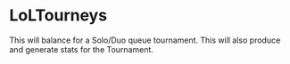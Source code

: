 # LoLTourneys
This will balance for a Solo/Duo queue tournament. This will also produce and generate stats for the Tournament.
